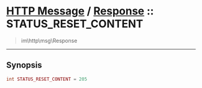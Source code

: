 # [HTTP Message](http.md) / [Response](http-Response.md) :: STATUS_RESET_CONTENT
 > im\http\msg\Response
____

## Synopsis
```php
int STATUS_RESET_CONTENT = 205
```
